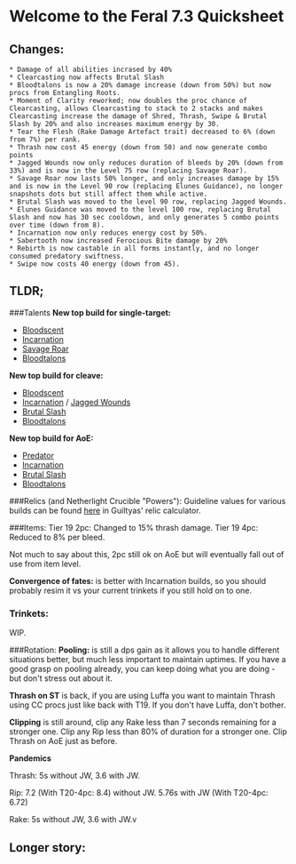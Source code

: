 # Welcome to the Feral 7.3 Quicksheet

## Changes:
    * Damage of all abilities incrased by 40%
    * Clearcasting now affects Brutal Slash
    * Bloodtalons is now a 20% damage increase (down from 50%) but now procs from Entangling Roots.
    * Moment of Clarity reworked; now doubles the proc chance of Clearcasting, allows Clearcasting to stack to 2 stacks and makes Clearcasting increase the damage of Shred, Thrash, Swipe & Brutal Slash by 20% and also increases maximum energy by 30.
    * Tear the Flesh (Rake Damage Artefact trait) decreased to 6% (down from 7%) per rank.
    * Thrash now cost 45 energy (down from 50) and now generate combo points
    * Jagged Wounds now only reduces duration of bleeds by 20% (down from 33%) and is now in the Level 75 row (replacing Savage Roar).
    * Savage Roar now lasts 50% longer, and only increases damage by 15% and is now in the Level 90 row (replacing Elunes Guidance), no longer snapshots dots but still affect them while active.
    * Brutal Slash was moved to the level 90 row, replacing Jagged Wounds.
    * Elunes Guidance was moved to the level 100 row, replacing Brutal Slash and now has 30 sec cooldown, and only generates 5 combo points over time (down from 8).
    * Incarnation now only reduces energy cost by 50%. 
    * Sabertooth now increased Ferocious Bite damage by 20%
    * Rebirth is now castable in all forms instantly, and no longer consumed predatory swiftness.
    * Swipe now costs 40 energy (down from 45).

## TLDR;
###Talents
**New top build for single-target:**

* [Bloodscent](http://wowdb.com/spells/202022-blood-scent)
* [Incarnation](http://www.wowdb.com/spells/102543-incarnation-king-of-the-jungle)
* [Savage Roar](http://www.wowdb.com/spells/52610-savage-roar)
* [Bloodtalons](http://www.wowdb.com/spells/155672-bloodtalons)

**New top build for cleave:**

* [Bloodscent](http://wowdb.com/spells/202022-blood-scent)
* [Incarnation](http://www.wowdb.com/spells/102543-incarnation-king-of-the-jungle) / [Jagged Wounds](http://www.wowdb.com/spells/202032-jagged-wounds)
* [Brutal Slash](http://www.wowdb.com/spells/202028-brutal-slash)
* [Bloodtalons](http://www.wowdb.com/spells/155672-bloodtalons)

**New top build for AoE:**

* [Predator](http://www.wowdb.com/spells/202021-predator)
* [Incarnation](http://www.wowdb.com/spells/102543-incarnation-king-of-the-jungle)
* [Brutal Slash](http://www.wowdb.com/spells/202028-brutal-slash)
* [Bloodtalons](http://www.wowdb.com/spells/155672-bloodtalons)

###Relics (and Netherlight Crucible "Powers"):
Guideline values for various builds can be found [here](https://goo.gl/2DUi6w) in Guiltyas' relic calculator.

###Items:
Tier 19 2pc: Changed to 15% thrash damage.
Tier 19 4pc: Reduced to 8% per bleed.

Not much to say about this, 2pc still ok on AoE but will eventually fall out of use from item level.

**Convergence of fates:** is better with Incarnation builds, so you should probably resim it vs your current trinkets if you still hold on to one.

### Trinkets:
WIP.

###Rotation:
**Pooling:** is still a dps gain as it allows you to handle different situations better, but much less important to maintain uptimes. If you have a good grasp on pooling already, you can keep doing what you are doing - but don't stress out about it.

**Thrash on ST** is back, if you are using Luffa you want to maintain Thrash using CC procs just like back with T19. If you don't have Luffa, don't bother. 

**Clipping** is still around, clip any Rake less than 7 seconds remaining for a stronger one. Clip any Rip less than 80% of duration for a stronger one. Clip Thrash on AoE just as before.

**Pandemics**

Thrash: 5s without JW, 3.6 with JW.

Rip: 7.2 (With T20-4pc: 8.4) without JW. 5.76s with JW (With T20-4pc: 6.72)

Rake: 5s without JW, 3.6 with JW.v 

## Longer story:





